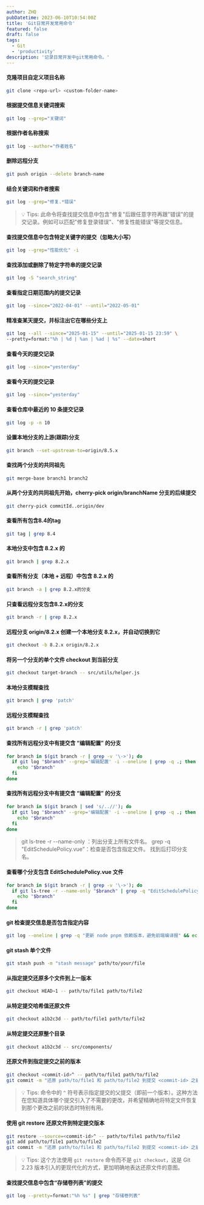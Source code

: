 ```yaml
---
author: ZHQ
pubDatetime: 2023-06-10T10:54:00Z
title: 'Git日常开发常用命令'
featured: false
draft: false
tags:
  - Git
  - 'productivity'
description: '记录日常开发中git常用命令。'
---
```


#### 克隆项目自定义项目名称

```bash
git clone <repo-url> <custom-folder-name>
```

#### 根据提交信息关键词搜索

```bash
git log --grep="关键词"
```

#### 根据作者名称搜索

```bash
git log --author="作者姓名"
```

#### 删除远程分支

```bash
git push origin --delete branch-name
```

#### 结合关键词和作者搜索

```bash
git log --grep="修复.*错误"
```
> 💡 Tips: 此命令将查找提交信息中包含"修复"后跟任意字符再跟"错误"的提交记录。例如可以匹配"修复登录错误"、"修复性能错误"等提交信息。



#### 查找提交信息中包含特定关键字的提交（忽略大小写）

```bash
git log --grep="性能优化" -i
```

#### 查找添加或删除了特定字符串的提交记录

```bash
git log -S "search_string"
```

#### 查看指定日期范围内的提交记录

```bash
git log --since="2022-04-01" --until="2022-05-01"
```

#### 精准查某天提交，并标注出它在哪些分支上

```bash
git log --all --since="2025-01-15" --until="2025-01-15 23:59" \
--pretty=format:"%h | %d | %an | %ad | %s" --date=short
```

#### 查看今天的提交记录

```bash
git log --since="yesterday"
```
#### 查看今天的提交记录

```bash
git log --since="yesterday"
```

#### 查看仓库中最近的 10 条提交记录

```bash
git log -p -n 10
```

#### 设置本地分支的上游(跟踪)分支

```bash
git branch --set-upstream-to=origin/8.5.x
```

#### 查找两个分支的共同祖先

```bash
git merge-base branch1 branch2
```

#### 从两个分支的共同祖先开始，cherry-pick origin/branchName 分支的后续提交

```bash
git cherry-pick commitId..origin/dev
```

#### 查看所有包含8.4的tag

```bash
git tag | grep 8.4
```

#### 本地分支中包含 8.2.x 的

```bash
git branch | grep 8.2.x
```

#### 查看所有分支（本地 + 远程）中包含 8.2.x 的

```bash
git branch -a | grep 8.2.x的分支
```

#### 只查看远程分支包含8.2.x的分支

```bash
git branch -r | grep 8.2.x
```

#### 远程分支 origin/8.2.x 创建一个本地分支 8.2.x，并自动切换到它

```bash
git checkout -b 8.2.x origin/8.2.x
```

#### 将另一个分支的单个文件 checkout 到当前分支

```bash
git checkout target-branch -- src/utils/helper.js
```

#### 本地分支模糊查找

```bash
git branch | grep 'patch'
```

#### 远程分支模糊查找

```bash
git branch -r | grep 'patch'
```

#### 查找所有远程分支中有提交含 “编辑配置” 的分支

```bash
for branch in $(git branch -r | grep -v '\->'); do
  if git log "$branch" --grep='编辑配置' -i --oneline | grep -q .; then
    echo "$branch"
  fi
done
```

#### 查找所有远程分支中有提交含 “编辑配置” 的分支

```bash
for branch in $(git branch | sed 's/..//'); do
  if git log "$branch" --grep='编辑配置' -i --oneline | grep -q .; then
    echo "$branch"
  fi
done
```
> git ls-tree -r --name-only <branch>：列出分支上所有文件名。
> grep -q "EditSchedulePolicy.vue"：检查是否包含指定文件。
> 找到后打印分支名。

#### 查看哪个分支包含 EditSchedulePolicy.vue 文件

```bash
for branch in $(git branch -r | grep -v '\->'); do
  if git ls-tree -r --name-only "$branch" | grep -q "EditSchedulePolicy.vue"; then
    echo "$branch"
  fi
done
```

#### git 检查提交信息是否包含指定内容

```bash
git log --oneline | grep -q "更新 node pnpm 依赖版本，避免前端编译报" && echo "✅ 找到了" || echo "❌ 没找到"
```

#### git stash 单个文件

```bash
git stash push -m "stash message" path/to/your/file
```

#### 从指定提交还原多个文件到上一版本

```bash
git checkout HEAD~1 -- path/to/file1 path/to/file2
```

#### 从特定提交哈希值还原文件

```bash
git checkout a1b2c3d -- path/to/file1 path/to/file2
```

#### 从特定提交还原整个目录

```bash
git checkout a1b2c3d -- src/components/
```

#### 还原文件到指定提交之前的版本

```bash
git checkout <commit-id>^ -- path/to/file1 path/to/file2
git commit -m "还原 path/to/file1 和 path/to/file2 到提交 <commit-id> 之前的版本"
```
> 💡 Tips: 命令中的 `^` 符号表示指定提交的父提交（即前一个版本）。这种方法在您知道具体哪个提交引入了不需要的更改，并希望精确地将特定文件恢复到那个更改之前的状态时特别有用。

#### 使用 git restore 还原文件到特定提交版本

```bash
git restore --source=<commit-id>^ -- path/to/file1 path/to/file2
git add path/to/file1 path/to/file2
git commit -m "还原 path/to/file1 和 path/to/file2 到提交 <commit-id> 之前的版本"
```
> 💡 Tips: 这个方法使用 `git restore` 命令而不是 `git checkout`，这是 Git 2.23 版本引入的更现代化的方式，更加明确地表达还原文件的意图。

#### 查找提交信息中包含“存储卷列表”的提交

```bash
git log --pretty=format:"%h %s" | grep "存储卷列表"
```





